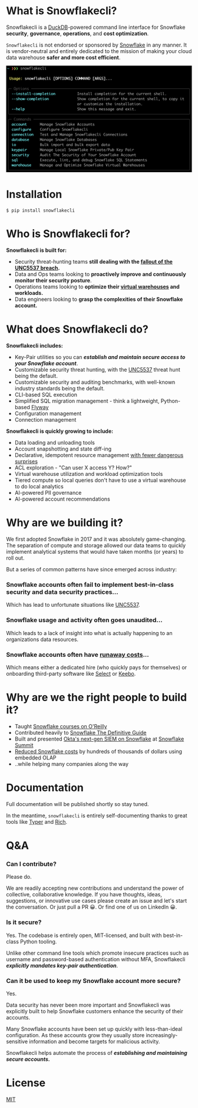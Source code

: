 # What is Snowflakecli?

Snowflakecli is a [DuckDB](https://duckdb.org/)-powered command line interface for Snowflake **security**, **governance**, **operations**, and **cost optimization**.

`Snowflakecli` is not endorsed or sponsored by [Snowflake](https://www.snowflake.com/en/) in any manner. It is vendor-neutral and entirely dedicated to the mission of making your cloud data warehouse **safer and more cost efficient**.


![snowflakecli](https://raw.githubusercontent.com/dbecorp/snowflakecli/main/img/snowflakecli.png)


# Installation

    $ pip install snowflakecli
    

# Who is Snowflakecli for?


**Snowflakecli is built for:**

* Security threat-hunting teams **still dealing with the [fallout of the UNC5537 breach](https://cloud.google.com/blog/topics/threat-intelligence/unc5537-snowflake-data-theft-extortion).**
* Data and Ops teams looking to **proactively improve and continuously monitor their security posture**.
* Operations teams looking to **optimize their [virtual warehouses](https://docs.snowflake.com/en/user-guide/warehouses) and workloads.**
* Data engineers looking to **grasp the complexities of their Snowflake account.**


# What does Snowflakecli do?


**Snowflakecli includes:**

* Key-Pair utilities so you can ***establish and maintain secure access to your Snowflake account***.
* Customizable security threat hunting, with the [UNC5537](https://cloud.google.com/blog/topics/threat-intelligence/unc5537-snowflake-data-theft-extortion) threat hunt being the default.
* Customizable security and auditing benchmarks, with well-known industry standards being the default.
* CLI-based SQL execution
* Simplified SQL migration management - think a lightweight, Python-based [Flyway](https://www.red-gate.com/products/flyway/community/)
* Configuration management
* Connection management


**Snowflakecli is quickly growing to include:**

* Data loading and unloading tools
* Account snapshotting and state diff-ing
* Declarative, idempotent resource management [with fewer dangerous surprises](https://github.com/Snowflake-Labs/terraform-provider-snowflake/issues?q=is%3Aopen+is%3Aissue+label%3Abug)
* ACL exploration - "Can user X access Y? How?"
* Virtual warehouse utilization and workload optimization tools
* Tiered compute so local queries don't have to use a virtual warehouse to do local analytics
* AI-powered PII governance
* AI-powered account recommendations


# Why are we building it?

We first adopted Snowflake in 2017 and it was absolutely game-changing. The separation of compute and storage allowed our data teams to quickly implement analytical systems that would have taken months (or years) to roll out.

But a series of common patterns have since emerged across industry:

### Snowflake accounts often fail to implement best-in-class security and data security practices...

Which has lead to unfortunate situations like [UNC5537](https://cloud.google.com/blog/topics/threat-intelligence/unc5537-snowflake-data-theft-extortion).

### Snowflake usage and activity often goes unaudited...

Which leads to a lack of insight into what is actually happening to an organizations data resources.

### Snowflake accounts often have [runaway costs](https://www.reddit.com/r/snowflake/comments/197mszg/solutions_to_manage_runaway_snowflake_costs/)...

Which means either a dedicated hire (who quickly pays for themselves) or onboarding third-party software like [Select](https://select.dev/) or [Keebo](https://keebo.ai/).


# Why are we the right people to build it?


* Taught [Snowflake courses on O'Reilly](https://www.oreilly.com/live-events/building-a-modern-data-platform-with-snowflake/0636920414971/)
* Contributed heavily to [Snowflake The Definitive Guide](https://www.amazon.com/Snowflake-Definitive-Architecting-Designing-Deploying/dp/1098103823)
* Built and presented [Okta's next-gen SIEM on Snowflake](https://www.youtube.com/watch?v=h3MMQMyiXcw) at [Snowflake Summit](https://www.snowflake.com/summit/save-the-date/)
* [Reduced Snowflake costs](https://www.youtube.com/watch?v=TrmJilG4GXk) by hundreds of thousands of dollars using embedded OLAP
* ..while helping many companies along the way


# Documentation

Full documentation will be published shortly so stay tuned.

In the meantime, `snowflakecli` is entirely self-documenting thanks to great tools like [Typer](https://typer.tiangolo.com/) and [Rich](https://github.com/Textualize/rich).


# Q&A


### Can I contribute?

Please do.

We are readily accepting new contributions and understand the power of collective, collaborative knowledge. If you have thoughts, ideas, suggestions, or innovative use cases please create an issue and let's start the conversation. Or just pull a PR 😀. Or find one of us on LinkedIn 😀.


### Is it secure?


Yes. The codebase is entirely open, MIT-licensed, and built with best-in-class Python tooling.

Unlike other command line tools which promote insecure practices such as username and password-based authentication without MFA, Snowflakecli ***explicitly mandates key-pair authentication***.


### Can it be used to keep my Snowflake account more secure?


Yes.

Data security has never been more important and Snowflakecli was explicitly built to help Snowflake customers enhance the security of their accounts.

Many Snowflake accounts have been set up quickly with less-than-ideal configuration. As these accounts grow they usually store increasingly-sensitive information and become targets for malicious activity.

Snowflakecli helps automate the process of ***establishing and maintaining secure accounts.***


# License


[MIT](https://opensource.org/license/mit)

